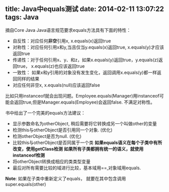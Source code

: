 title: Java中equals测试
date: 2014-02-11 13:07:22
tags: Java
---

摘自Core Java
Java语言规范要求equals方法具有下面的特性：

* 自反性：对应任何**非空**引用x, x.equals(x)返回true
* 对称性：对应任何引用x和y,当且仅当y.equals(x)返回true, x.equals(y)才应该返回true
* 传递性：对于任何引用x、y、和z，如果x.equals(y)返回true，y.equals(z)返回true， x.equals(z)也应该返回true
* 一致性： 如果x和y引用的对象没有发生变化，返回调用x.equals(y)都一样返回同样的结果
* 对应任何非空x, x.equals(null)应该返回false

比如只用instanceof就会出现问题。Employee.equals(Manager)用instanceof可能会返回true,但是Manager.equals(Employee)会返回false. 不满足对称性。

书中给出了一个完美的equals方法建议：
* 显示参数命名为otherObject, 稍后需要将它转换成另一个叫做other的变量
* 检测this与otherObject是否引用同一个对象.  (优化)
* 检测otherObject是否为null.  (优化)
* 比较this与otherObject是否同属于一个类
	**如果equals语义在每个子类中有所改变，使用getClass检测**
	**如果所有子类都拥有统一的语义，就使用instanceof检测**
* 将otherObject转换成相应的类类型变量
* 最后对所有需要比较的域进行比较，基本域用==,对象域用equals.

**Note**: 如果在子类中重新定义了equals， 就要在其中包含调用super.equals(other)

